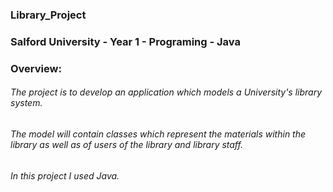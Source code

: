 ### Library_Project
### Salford University - Year 1 - Programing - Java
### Overview:									
######       The project is to develop an application which models a University's library system.
######       The model will contain classes which represent the materials within the library as well as of users of the library and library staff.
######       In this project I used Java.
